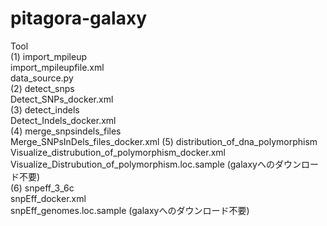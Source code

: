 # pitagora-galaxy

Tool  
(1) import_mpileup  
     import_mpileupfile.xml  
     data_source.py  
(2) detect_snps  
     Detect_SNPs_docker.xml  
(3) detect_indels  
     Detect_Indels_docker.xml  
(4) merge_snpsindels_files  
     Merge_SNPsInDels_files_docker.xml
(5) distribution_of_dna_polymorphism  
     Visualize_distrubution_of_polymorphism_docker.xml  
     Visualize_Distrubution_of_polymorphism.loc.sample (galaxyへのダウンロード不要)  
(6) snpeff_3_6c  
     snpEff_docker.xml  
     snpEff_genomes.loc.sample (galaxyへのダウンロード不要)  
